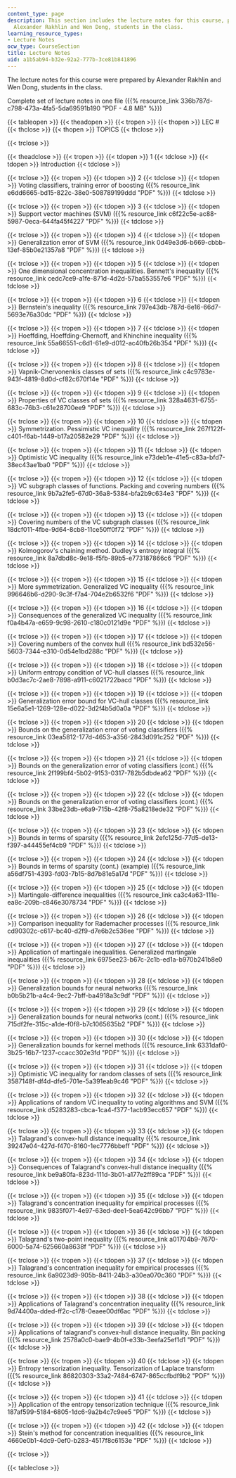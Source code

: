 ```yaml
---
content_type: page
description: This section includes the lecture notes for this course, prepared by
  Alexander Rakhlin and Wen Dong, students in the class.
learning_resource_types:
- Lecture Notes
ocw_type: CourseSection
title: Lecture Notes
uid: a1b5ab94-b32e-92a2-777b-3ce81b841896
---
```


The lecture notes for this course were prepared by Alexander Rakhlin and Wen Dong, students in the class.

Complete set of lecture notes in one file ({{% resource_link 336b787d-c798-473a-4fa5-5da69591b190 "PDF - 4.8 MB" %}})

{{< tableopen >}}
{{< theadopen >}}
{{< tropen >}}
{{< thopen >}}
LEC #
{{< thclose >}}
{{< thopen >}}
TOPICS
{{< thclose >}}

{{< trclose >}}

{{< theadclose >}}
{{< tropen >}}
{{< tdopen >}}
1
{{< tdclose >}}
{{< tdopen >}}
Introduction
{{< tdclose >}}

{{< trclose >}}
{{< tropen >}}
{{< tdopen >}}
2
{{< tdclose >}}
{{< tdopen >}}
Voting classifiers, training error of boosting ({{% resource_link e6dd6665-bd15-822c-38e0-508789199ddd "PDF" %}})
{{< tdclose >}}

{{< trclose >}}
{{< tropen >}}
{{< tdopen >}}
3
{{< tdclose >}}
{{< tdopen >}}
Support vector machines (SVM) ({{% resource_link c6f22c5e-ac88-5987-0eca-644fa45f4227 "PDF" %}})
{{< tdclose >}}

{{< trclose >}}
{{< tropen >}}
{{< tdopen >}}
4
{{< tdclose >}}
{{< tdopen >}}
Generalization error of SVM ({{% resource_link 0d49e3d6-b669-cbbb-13ef-85b0e21357a8 "PDF" %}})
{{< tdclose >}}

{{< trclose >}}
{{< tropen >}}
{{< tdopen >}}
5
{{< tdclose >}}
{{< tdopen >}}
One dimensional concentration inequalities. Bennett's inequality ({{% resource_link cedc7ce9-a1fe-871d-4d2d-57ba553557e6 "PDF" %}})
{{< tdclose >}}

{{< trclose >}}
{{< tropen >}}
{{< tdopen >}}
6
{{< tdclose >}}
{{< tdopen >}}
Bernstein's inequality ({{% resource_link 797e43db-787d-6e16-66d7-5693e76a30dc "PDF" %}})
{{< tdclose >}}

{{< trclose >}}
{{< tropen >}}
{{< tdopen >}}
7
{{< tdclose >}}
{{< tdopen >}}
Hoeffding, Hoeffding-Chernoff, and Khinchine inequality ({{% resource_link 55a66551-c6d1-61e9-d012-ac40fb26b354 "PDF" %}})
{{< tdclose >}}

{{< trclose >}}
{{< tropen >}}
{{< tdopen >}}
8
{{< tdclose >}}
{{< tdopen >}}
Vapnik-Chervonenkis classes of sets ({{% resource_link c4c9783e-943f-4819-8d0d-cf82c670f14e "PDF" %}})
{{< tdclose >}}

{{< trclose >}}
{{< tropen >}}
{{< tdopen >}}
9
{{< tdclose >}}
{{< tdopen >}}
Properties of VC classes of sets ({{% resource_link 328a4631-6755-683c-76b3-c61e28700ee9 "PDF" %}})
{{< tdclose >}}

{{< trclose >}}
{{< tropen >}}
{{< tdopen >}}
10
{{< tdclose >}}
{{< tdopen >}}
Symmetrization. Pessimistic VC inequality ({{% resource_link 267f122f-c401-f6ab-1449-b17a20582e29 "PDF" %}})
{{< tdclose >}}

{{< trclose >}}
{{< tropen >}}
{{< tdopen >}}
11
{{< tdclose >}}
{{< tdopen >}}
Optimistic VC inequality ({{% resource_link e73deb1e-41e5-c83a-bfd7-38ec43ae1ba0 "PDF" %}})
{{< tdclose >}}

{{< trclose >}}
{{< tropen >}}
{{< tdopen >}}
12
{{< tdclose >}}
{{< tdopen >}}
VC subgraph classes of functions. Packing and covering numbers ({{% resource_link 9b7a2fe5-67d0-36a8-5384-bfa2b9c634e3 "PDF" %}})
{{< tdclose >}}

{{< trclose >}}
{{< tropen >}}
{{< tdopen >}}
13
{{< tdclose >}}
{{< tdopen >}}
Covering numbers of the VC subgraph classes ({{% resource_link 18dcf011-4fbe-9d64-8cb8-11ce50ff0f72 "PDF" %}})
{{< tdclose >}}

{{< trclose >}}
{{< tropen >}}
{{< tdopen >}}
14
{{< tdclose >}}
{{< tdopen >}}
Kolmogorov's chaining method. Dudley's entropy integral ({{% resource_link 8a7dbd8c-9e18-f5fb-89b5-e773187866c6 "PDF" %}})
{{< tdclose >}}

{{< trclose >}}
{{< tropen >}}
{{< tdopen >}}
15
{{< tdclose >}}
{{< tdopen >}}
More symmetrization. Generalized VC inequality ({{% resource_link 996646b6-d290-9c3f-f7a4-704e2b6532f6 "PDF" %}})
{{< tdclose >}}

{{< trclose >}}
{{< tropen >}}
{{< tdopen >}}
16
{{< tdclose >}}
{{< tdopen >}}
Consequences of the generalized VC inequality ({{% resource_link f0a4b47a-e659-9c98-2610-c180c0121d9e "PDF" %}})
{{< tdclose >}}

{{< trclose >}}
{{< tropen >}}
{{< tdopen >}}
17
{{< tdclose >}}
{{< tdopen >}}
Covering numbers of the convex hull ({{% resource_link bd532e56-5603-7344-e310-0d54e1bd288c "PDF" %}})
{{< tdclose >}}

{{< trclose >}}
{{< tropen >}}
{{< tdopen >}}
18
{{< tdclose >}}
{{< tdopen >}}
Uniform entropy condition of VC-hull classes ({{% resource_link b0d3ac7c-2ae8-7898-a911-c6021722bacd "PDF" %}})
{{< tdclose >}}

{{< trclose >}}
{{< tropen >}}
{{< tdopen >}}
19
{{< tdclose >}}
{{< tdopen >}}
Generalization error bound for VC-hull classes ({{% resource_link 15e6a5e1-1269-128e-d022-3d2f4b5d0a0a "PDF" %}})
{{< tdclose >}}

{{< trclose >}}
{{< tropen >}}
{{< tdopen >}}
20
{{< tdclose >}}
{{< tdopen >}}
Bounds on the generalization error of voting classifiers ({{% resource_link 03ea5812-177d-4653-a356-2843d091c252 "PDF" %}})
{{< tdclose >}}

{{< trclose >}}
{{< tropen >}}
{{< tdopen >}}
21
{{< tdclose >}}
{{< tdopen >}}
Bounds on the generalization error of voting classifiers (cont.) ({{% resource_link 2f199bf4-5b02-9153-0317-782b5dbdea62 "PDF" %}})
{{< tdclose >}}

{{< trclose >}}
{{< tropen >}}
{{< tdopen >}}
22
{{< tdclose >}}
{{< tdopen >}}
Bounds on the generalization error of voting classifiers (cont.) ({{% resource_link 33be23db-e6a9-715b-42f8-75a8218ede32 "PDF" %}})
{{< tdclose >}}

{{< trclose >}}
{{< tropen >}}
{{< tdopen >}}
23
{{< tdclose >}}
{{< tdopen >}}
Bounds in terms of sparsity ({{% resource_link 2efc125d-77d5-de13-f397-a44455ef4cb9 "PDF" %}})
{{< tdclose >}}

{{< trclose >}}
{{< tropen >}}
{{< tdopen >}}
24
{{< tdclose >}}
{{< tdopen >}}
Bounds in terms of sparsity (cont.) (example) ({{% resource_link a56df751-4393-fd03-7b15-8d7b81e5a17d "PDF" %}})
{{< tdclose >}}

{{< trclose >}}
{{< tropen >}}
{{< tdopen >}}
25
{{< tdclose >}}
{{< tdopen >}}
Martingale-difference inequalities ({{% resource_link ca3c4a63-111e-ea8c-209b-c846e3078734 "PDF" %}})
{{< tdclose >}}

{{< trclose >}}
{{< tropen >}}
{{< tdopen >}}
26
{{< tdclose >}}
{{< tdopen >}}
Comparison inequality for Rademacher processes ({{% resource_link cd90302c-c617-bc40-d2f9-d7e6b2c536ee "PDF" %}})
{{< tdclose >}}

{{< trclose >}}
{{< tropen >}}
{{< tdopen >}}
27
{{< tdclose >}}
{{< tdopen >}}
Application of martingale inequalities. Generalized martingale inequalities ({{% resource_link 6975ee23-b67c-2c1b-ed1a-b970b241b8e0 "PDF" %}})
{{< tdclose >}}

{{< trclose >}}
{{< tropen >}}
{{< tdopen >}}
28
{{< tdclose >}}
{{< tdopen >}}
Generalization bounds for neural networks ({{% resource_link b0b5b21b-a4c4-9ec2-7bff-ba4918a3c9df "PDF" %}})
{{< tdclose >}}

{{< trclose >}}
{{< tropen >}}
{{< tdopen >}}
29
{{< tdclose >}}
{{< tdopen >}}
Generalization bounds for neural networks (cont.) ({{% resource_link 715df2fe-315c-a1de-f0f8-b7c1065635b2 "PDF" %}})
{{< tdclose >}}

{{< trclose >}}
{{< tropen >}}
{{< tdopen >}}
30
{{< tdclose >}}
{{< tdopen >}}
Generalization bounds for kernel methods ({{% resource_link 6331daf0-3b25-16b7-1237-ccacc302e3fd "PDF" %}})
{{< tdclose >}}

{{< trclose >}}
{{< tropen >}}
{{< tdopen >}}
31
{{< tdclose >}}
{{< tdopen >}}
Optimistic VC inequality for random classes of sets ({{% resource_link 3587148f-df4d-dfe5-701e-5a391eab9c46 "PDF" %}})
{{< tdclose >}}

{{< trclose >}}
{{< tropen >}}
{{< tdopen >}}
32
{{< tdclose >}}
{{< tdopen >}}
Applications of random VC inequality to voting algorithms and SVM ({{% resource_link d5283283-cbca-1ca4-f377-1acb93ecc657 "PDF" %}})
{{< tdclose >}}

{{< trclose >}}
{{< tropen >}}
{{< tdopen >}}
33
{{< tdclose >}}
{{< tdopen >}}
Talagrand's convex-hull distance inequality ({{% resource_link 39247e04-427d-f470-8160-1ec7776bbeff "PDF" %}})
{{< tdclose >}}

{{< trclose >}}
{{< tropen >}}
{{< tdopen >}}
34
{{< tdclose >}}
{{< tdopen >}}
Consequences of Talagrand's convex-hull distance inequality ({{% resource_link be9a80fa-823d-111d-3b01-a177e2ff89ca "PDF" %}})
{{< tdclose >}}

{{< trclose >}}
{{< tropen >}}
{{< tdopen >}}
35
{{< tdclose >}}
{{< tdopen >}}
Talagrand's concentration inequality for empirical processes ({{% resource_link 9835f071-4e97-63ed-dee1-5ea642c96bb7 "PDF" %}})
{{< tdclose >}}

{{< trclose >}}
{{< tropen >}}
{{< tdopen >}}
36
{{< tdclose >}}
{{< tdopen >}}
Talagrand's two-point inequality ({{% resource_link a01704b9-7670-6000-5a74-625660a8638f "PDF" %}})
{{< tdclose >}}

{{< trclose >}}
{{< tropen >}}
{{< tdopen >}}
37
{{< tdclose >}}
{{< tdopen >}}
Talagrand's concentration inequality for empirical processes ({{% resource_link 6a9023d9-905b-8411-24b3-a30ea070c360 "PDF" %}})
{{< tdclose >}}

{{< trclose >}}
{{< tropen >}}
{{< tdopen >}}
38
{{< tdclose >}}
{{< tdopen >}}
Applications of Talagrand's concentration inequality ({{% resource_link 9d74400a-dded-ff2c-c178-0eaee00df6ac "PDF" %}})
{{< tdclose >}}

{{< trclose >}}
{{< tropen >}}
{{< tdopen >}}
39
{{< tdclose >}}
{{< tdopen >}}
Applications of talagrand's convex-hull distance inequality. Bin packing ({{% resource_link 2578a0c0-bae9-4b0f-e33b-3eefa25ef1d1 "PDF" %}})
{{< tdclose >}}

{{< trclose >}}
{{< tropen >}}
{{< tdopen >}}
40
{{< tdclose >}}
{{< tdopen >}}
Entropy tensorization inequality. Tensorization of Laplace transform ({{% resource_link 86820303-33a2-7484-6747-865ccfbdf9b2 "PDF" %}})
{{< tdclose >}}

{{< trclose >}}
{{< tropen >}}
{{< tdopen >}}
41
{{< tdclose >}}
{{< tdopen >}}
Application of the entropy tensorization technique ({{% resource_link 187af599-5184-6805-1dc6-9a2b4c7c9ee5 "PDF" %}})
{{< tdclose >}}

{{< trclose >}}
{{< tropen >}}
{{< tdopen >}}
42
{{< tdclose >}}
{{< tdopen >}}
Stein's method for concentration inequalities ({{% resource_link 4660e0b1-4dc9-0ef0-b283-4517f8c6153e "PDF" %}})
{{< tdclose >}}

{{< trclose >}}

{{< tableclose >}}